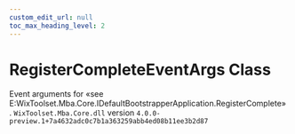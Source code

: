 ```yaml
---
custom_edit_url: null
toc_max_heading_level: 2
---
```

# RegisterCompleteEventArgs Class
Event arguments for «see E:WixToolset.Mba.Core.IDefaultBootstrapperApplication.RegisterComplete» .
`WixToolset.Mba.Core.dll` version `4.0.0-preview.1+7a4632adc0c7b1a363259abb4ed08b11ee3b2d87`
